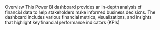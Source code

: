 Overview
This Power BI dashboard provides an in-depth analysis of financial data to help stakeholders make informed business decisions. The dashboard includes various financial metrics, visualizations, and insights that highlight key financial performance indicators (KPIs).
